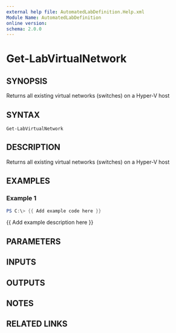 ```yaml
---
external help file: AutomatedLabDefinition.Help.xml
Module Name: AutomatedLabDefinition
online version:
schema: 2.0.0
---
```


# Get-LabVirtualNetwork

## SYNOPSIS
Returns all existing virtual networks (switches) on a Hyper-V host

## SYNTAX

```
Get-LabVirtualNetwork
```

## DESCRIPTION
Returns all existing virtual networks (switches) on a Hyper-V host

## EXAMPLES

### Example 1
```powershell
PS C:\> {{ Add example code here }}
```

{{ Add example description here }}

## PARAMETERS

## INPUTS

## OUTPUTS

## NOTES

## RELATED LINKS
